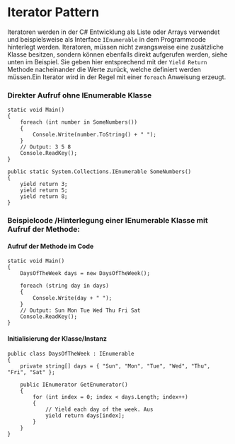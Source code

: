 # Iterator Pattern

Iteratoren werden in der C# Entwicklung als Liste oder Arrays verwendet und beispielsweise als Interface `IEnumerable`
in dem Programmcode hinterlegt werden. Iteratoren, müssen nicht zwangsweise eine zusätzliche Klasse besitzen, sondern können
ebenfalls direkt aufgerufen werden, siehe unten im Beispiel. Sie geben hier entsprechend mit der `Yield Return`
Methode nacheinander die Werte zurück, welche definiert werden müssen.Ein Iterator wird in der Regel mit 
einer `foreach` Anweisung erzeugt. 

### Direkter Aufruf ohne IEnumerable Klasse
```
static void Main()  
{  
    foreach (int number in SomeNumbers())  
    {  
        Console.Write(number.ToString() + " ");  
    }  
    // Output: 3 5 8  
    Console.ReadKey();  
}  

public static System.Collections.IEnumerable SomeNumbers()  
{  
    yield return 3;  
    yield return 5;  
    yield return 8;  
}  

````

### Beispielcode /Hinterlegung einer IEnumerable Klasse mit Aufruf der Methode:

#### Aufruf der Methode im Code
```
static void Main()  
{  
    DaysOfTheWeek days = new DaysOfTheWeek();  

    foreach (string day in days)  
    {  
        Console.Write(day + " ");  
    }  
    // Output: Sun Mon Tue Wed Thu Fri Sat  
    Console.ReadKey();  
}  
```

#### Initialisierung der Klasse/Instanz
```
public class DaysOfTheWeek : IEnumerable  
{  
    private string[] days = { "Sun", "Mon", "Tue", "Wed", "Thu", "Fri", "Sat" };  

    public IEnumerator GetEnumerator()  
    {  
        for (int index = 0; index < days.Length; index++)  
        {  
            // Yield each day of the week. Aus 
            yield return days[index];  
        }  
    }  
}  
```
